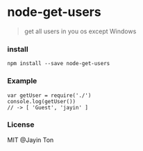 node-get-users
=============
> get all users in you os except Windows

### install

```
npm install --save node-get-users
```

### Example

```
var getUser = require('./')
console.log(getUser())
// -> [ 'Guest', 'jayin' ]
```

### License

MIT @Jayin Ton
